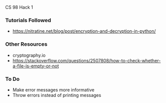 CS 98 Hack 1

### Tutorials Followed
- https://nitratine.net/blog/post/encryption-and-decryption-in-python/

### Other Resources
- cryptography.io
- https://stackoverflow.com/questions/2507808/how-to-check-whether-a-file-is-empty-or-not

### To Do
- Make error messages more informative
- Throw errors instead of printing messages

